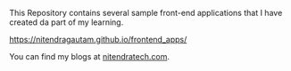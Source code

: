 This Repository contains several sample front-end applications that I have created da part of my learning.


https://nitendragautam.github.io/frontend_apps/


You can find my blogs at [nitendratech.com](https://www.nitendratech.com).

